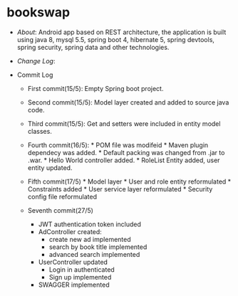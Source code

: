 # bookswap 

* *About*:
  Android app based on REST architecture, the application is built using java 8, mysql 5.5, spring boot 4, hibernate 5, spring devtools,     spring security, spring data and other technologies.
  
* *Change Log*:

* Commit Log

  * First commit(15/5):
  Empty Spring boot project.

  * Second commit(15/5):
  Model layer created and added to source java code.
  
  * Third commit(15/5):
  Get and setters were included in entity model classes.
  
  * Fourth commit(16/5):
  		* POM file was modifeid
   		* Maven plugin dependecy was added.
   		* Default packing was changed from .jar to .war.
  		* Hello World controller added.
  		* RoleList Entity added, user entity updated.

  * Fifth commit(17/5)
  		* Model layer
   		* User and role entity reformulated
   		* Constraints added
   		* User service layer reformulated
   		* Security config file reformulated

   * Seventh commit(27/5)
		* JWT authentication token included
		* AdController created:
			* create new ad implemented
			* search by book title implemented
			* advanced search implemented
		* UserController updated
			* Login in authenticated
			* Sign up implemented
		* SWAGGER implemented
			


